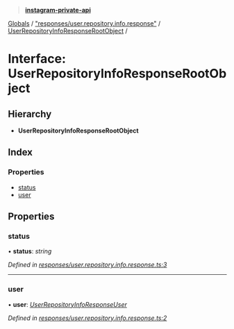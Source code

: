 > **[instagram-private-api](../README.md)**

[Globals](../README.md) / ["responses/user.repository.info.response"](../modules/_responses_user_repository_info_response_.md) / [UserRepositoryInfoResponseRootObject](_responses_user_repository_info_response_.userrepositoryinforesponserootobject.md) /

# Interface: UserRepositoryInfoResponseRootObject

## Hierarchy

* **UserRepositoryInfoResponseRootObject**

## Index

### Properties

* [status](_responses_user_repository_info_response_.userrepositoryinforesponserootobject.md#status)
* [user](_responses_user_repository_info_response_.userrepositoryinforesponserootobject.md#user)

## Properties

###  status

• **status**: *string*

*Defined in [responses/user.repository.info.response.ts:3](https://github.com/dilame/instagram-private-api/blob/e9c516c/src/responses/user.repository.info.response.ts#L3)*

___

###  user

• **user**: *[UserRepositoryInfoResponseUser](_responses_user_repository_info_response_.userrepositoryinforesponseuser.md)*

*Defined in [responses/user.repository.info.response.ts:2](https://github.com/dilame/instagram-private-api/blob/e9c516c/src/responses/user.repository.info.response.ts#L2)*